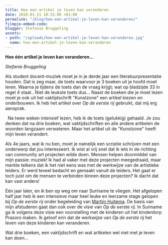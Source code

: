 ```yaml
---
title: Hoe een artikel je leven kan veranderen
date: 2018-01-21 10:31:00 +01:00
permalink: "/blog/hoe-een-artikel-je-leven-kan-veranderen/"
filmpje-embed-code: 
blogger: Stefanie Bruggeling
assets:
- path: "/uploads/hoe-een-artikel-je-leven-kan-veranderen.jpg"
  name: hoe-een-artikel-je-leven-kan-veranderen
---
```


**Hoe één artikel je leven kan veranderen…**

*Stefanie Bruggeling*

Als student docent-muziek moet je in je derde jaar een literatuurpresentatie houden. Dat is zeg maar, de toets waarvoor je 3 boeken uit je hoofd moet leren. Waarna je tijdens de toets dan de vraag krijgt; wat op bladzijde 33 in regel 4 staat.. Niet de leukste toets dus... Naast de boeken die je moet lezen moet je ook uit het vaktijdschrift "Kunstzone" een artikel kiezen en onderbouwen. Ik heb het artikel over *Op de eerste rij* gebruikt, dat mij erg aansprak. 

  Na twee weken intensief lezen, heb ik de toets (gelukkig) gehaald. Je zou denken dat na drie boeken, wat vaktijdschriften en alle andere artikelen de woorden langzaam verwateren. Maar het artikel uit de "Kunstzone" heeft mijn leven verandert. 

Als 4e jaars, wat ik nu ben, moet je namelijk een scriptie schrijven met een onderwerp dat jou interesseert. Ik wist al vrij snel dat ik iets in de richting van community art projecten wilde doen. Mensen helpen doormiddel van mijn passie: muziek! Ik had al vaker met deze projecten meegedraaid, maar merkte telkens dat ik het niet eens was met de werkwijze van de artistieke leiders. Er werd teveel bedacht en gemaakt vanuit de leiders. Het gaat er toch juist om de mensen te verbinden binnen deze projecten? Ik dacht dat kan vast anders! 

Één jaar later, en ik ben op weg om naar Suriname te vliegen. Het afgelopen half jaar heb ik een intensieve maar heel leuke en leerzame stage gelopen bij *Op de eerste rij* onder begeleiding van [Martijn Huitema](http://www.opde1sterij.nl/theatergroep-zwerm/crew/). De basis van mijn afstuderen gaat dan ook over de visie van  *Op de eerste rij*. In Suriname ga ik volgens deze visie een voorstelling met de kinderen uit het kinderdorp Prasoro maken. Ik geloof erin dat de werkwijze van *Op de eerste rij* het leven van deze kinderen kan veranderen. 

Wat drie boeken, een vaktijdschrift en wat artikelen wel niet met je leven kan doen…
